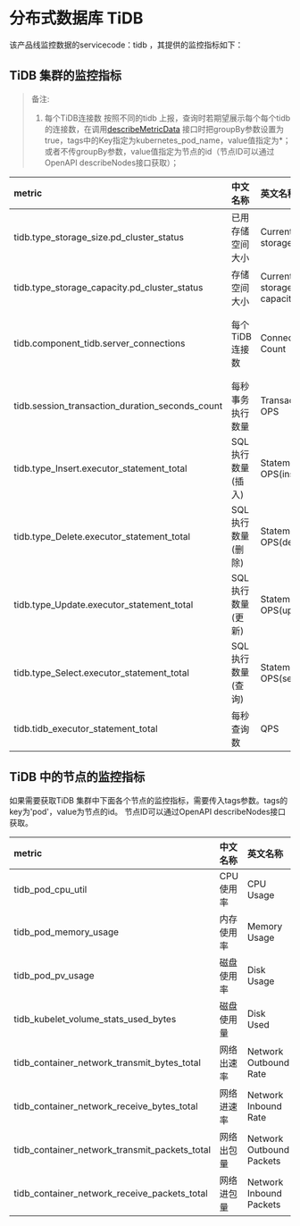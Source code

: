 # 分布式数据库 TiDB

该产品线监控数据的servicecode：tidb ，其提供的监控指标如下：

## TiDB 集群的监控指标

> 备注:
> 1. 每个TiDB连接数  按照不同的tidb 上报，查询时若期望展示每个每个tidb 的连接数，在调用[describeMetricData](https://docs.jdcloud.com/cn/monitoring/api/describemetrics)  接口时把groupBy参数设置为true，tags中的Key指定为kubernetes_pod_name，value值指定为*；或者不传groupBy参数，value值指定为节点的id（节点ID可以通过OpenAPI describeNodes接口获取）；

|metric|中文名称|英文名称|单位|说明|
|:-|:-|:-|:-|:-|
|tidb.type_storage_size.pd_cluster_status|已用存储空间大小|Current storage size|GB||
|tidb.type_storage_capacity.pd_cluster_status|存储空间大小|Current storage capacity|GB||
|tidb.component_tidb.server_connections|每个TiDB连接数|Connection Count|个|参见备注 1|
|tidb.session_transaction_duration_seconds_count|每秒事务执行数量|Transaction OPS|个||
|tidb.type_Insert.executor_statement_total|SQL执行数量(插入)|Statement OPS(insert)|个||
|tidb.type_Delete.executor_statement_total|SQL执行数量(删除)|Statement OPS(delete)|个||
|tidb.type_Update.executor_statement_total|SQL执行数量(更新)|Statement OPS(update)|个||
|tidb.type_Select.executor_statement_total|SQL执行数量(查询)|Statement OPS(select)|个||
|tidb.tidb_executor_statement_total|每秒查询数|QPS|个||

## TiDB 中的节点的监控指标
如果需要获取TiDB 集群中下面各个节点的监控指标，需要传入tags参数。tags的key为'pod'，value为节点的id。 节点ID可以通过OpenAPI describeNodes接口获取。

|metric|中文名称|英文名称|单位|备注|
|:--|:--|:--|:--|:--|
|tidb_pod_cpu_util|CPU使用率|CPU Usage|%|
|tidb_pod_memory_usage|内存使用率|Memory Usage|%|
|tidb_pod_pv_usage|磁盘使用率|Disk Usage|%|
|tidb_kubelet_volume_stats_used_bytes|磁盘使用量|Disk Used|GB|
|tidb_container_network_transmit_bytes_total|网络出速率|Network Outbound Rate|Kbps|
|tidb_container_network_receive_bytes_total|网络进速率|Network Inbound Rate|Kbps|
|tidb_container_network_transmit_packets_total|网络出包量|Network Outbound Packets|个/s|
|tidb_container_network_receive_packets_total|网络进包量|Network Inbound Packets|个/s|

